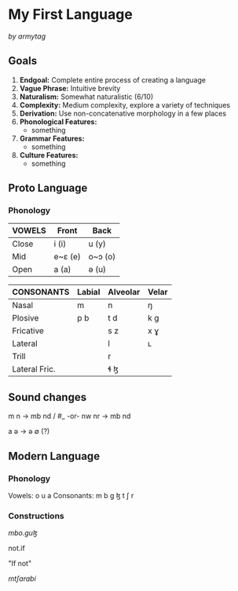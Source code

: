 # My First Language

_by armytag_

## Goals

1. **Endgoal:** Complete entire process of creating a language
2. **Vague Phrase:** Intuitive brevity
3. **Naturalism:** Somewhat naturalistic (6/10)
4. **Complexity:** Medium complexity, explore a variety of techniques
5. **Derivation:** Use non-concatenative morphology in a few places
6. **Phonological Features:** 
    - something
7. **Grammar Features:**
    - something
8. **Culture Features:** 
    - something

## Proto Lanɡuaɡe

### Phonoloɡy

| VOWELS |   Front |    Back |
|--------|---------|---------|
|  Close |   i (i) |   u (y) |
|    Mid | e~ɛ (e) | o~ɔ (o) |
|   Open |   a (a) |   ə (u) |

|    CONSONANTS | Labial | Alveolar | Velar |
|---------------|--------|----------|-------|
|         Nasal |      m |        n |     ŋ |
|       Plosive |   p  b |     t  d |  k  ɡ |
|     Fricative |        |     s  z |  x  ɣ |
|       Lateral |        |        l |     ʟ |
|         Trill |        |        r |       |
| Lateral Fric. |        |     ɬ  ɮ |       |

## Sound chanɡes

m n → mb nd / #_
-or-
nw nr → mb nd

a ə → ə ∅ (?)

## Modern Lanɡuaɡe

### Phonoloɡy

Vowels: o u a
Consonants: m b ɡ ɮ t ʃ r

### Constructions

_mbo.ɡuɮ_

not.if

"If not"

_mtʃarabi_
